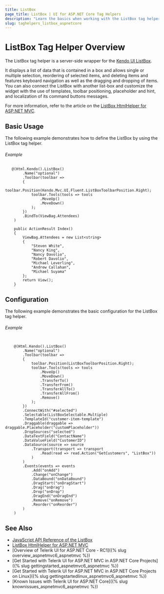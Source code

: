 ```yaml
---
title: ListBox
page_title: ListBox | UI for ASP.NET Core Tag Helpers
description: "Learn the basics when working with the ListBox tag helper for ASP.NET Core (MVC 6 or ASP.NET Core MVC)."
slug: taghelpers_listbox_aspnetcore
---
```


# ListBox Tag Helper Overview

The ListBox tag helper is a server-side wrapper for the [Kendo UI ListBox](http://demos.telerik.com/aspnet-mvc/listbox/index).

It displays a list of data that is contained in a box and allows single or multiple selection, reordering of selected items, and deleting items and features keyboard navigation as well as the dragging and dropping of items. You can also connect the ListBox with another list-box and customize the widget with the use of templates, toolbar positioning, placeholder and hint, and localization of its command buttons messages.

For more information, refer to the article on the [ListBox HtmlHelper for ASP.NET MVC](http://docs.telerik.com/aspnet-mvc/helpers/listbox/overview).

## Basic Usage

The following example demonstrates how to define the ListBox by using the ListBox tag helper.

###### Example

```tab-Razor
   @(Html.Kendo().ListBox()
        .Name("optional")
        .Toolbar(toolbar =>
        {
            toolbar.Position(Kendo.Mvc.UI.Fluent.ListBoxToolbarPosition.Right);
            toolbar.Tools(tools => tools
                .MoveUp()
                .MoveDown()
            );
        })
        .BindTo(ViewBag.Attendees)
    )
```
```tab-Controller
    public ActionResult Index()
    {
        ViewBag.Attendees = new List<string>
        {
            "Steven White",
            "Nancy King",
            "Nancy Davolio",
            "Robert Davolio",
            "Michael Leverling",
            "Andrew Callahan",
            "Michael Suyama"
        };  
        return View();
    }
```

## Configuration

The following example demonstrates the basic configuration for the ListBox tag helper.

###### Example

```tab-Razor

    @(Html.Kendo().ListBox()
        .Name("optional")
        .Toolbar(toolbar =>
        {
            toolbar.Position(ListBoxToolbarPosition.Right);
            toolbar.Tools(tools => tools
                .MoveUp()
                .MoveDown()
                .TransferTo()
                .TransferFrom()
                .TransferAllTo()
                .TransferAllFrom()
                .Remove()
            );
        })
        .ConnectWith("#selected")
        .Selectable(ListBoxSelectable.Multiple)
        .TemplateId("customer-item-template")
        .Draggable(draggable => draggable.Placeholder("customPlaceholder"))
        .DropSources("selected")
        .DataTextField("ContactName")
        .DataValueField("CustomerID")
        .DataSource(source => source
            .Transport(transport => transport
                .Read(read => read.Action("GetCustomers", "ListBox"))
            )
        )
        .Events(events => events
            .Add("onAdd")
            .Change("onChange")
            .DataBound("onDataBound")
            .DragStart("onDragStart")
            .Drag("onDrag")
            .Drop("onDrop")
            .DragEnd("onDragEnd")
            .Remove("onRemove")
            .Reorder("onReorder")
        )
    )
```

## See Also

* [JavaScript API Reference of the ListBox](http://docs.telerik.com/kendo-ui/api/javascript/ui/listbox)
* [ListBox HtmlHelper for ASP.NET MVC](http://docs.telerik.com/aspnet-mvc/helpers/listbox/overview)
* [Overview of Telerik UI for ASP.NET Core - RC1]({% slug overview_aspnetmvc6_aspnetmvc %})
* [Get Started with Telerik UI for ASP.NET MVC in ASP.NET Core Projects]({% slug gettingstarted_aspnetmvc6_aspnetmvc %})
* [Get Started with Telerik UI for ASP.NET MVC in ASP.NET Core Projects on Linux]({% slug gettingstartedlinux_aspnetmvc6_aspnetmvc %})
* [Known Issues with Telerik UI for ASP.NET Core]({% slug knownissues_aspnetmvc6_aspnetmvc %})
